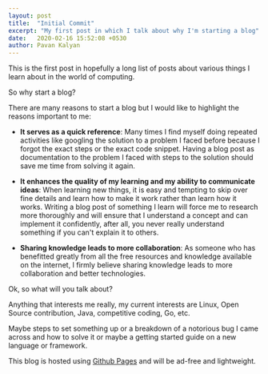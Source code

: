 ```yaml
---
layout: post
title:  "Initial Commit"
excerpt: "My first post in which I talk about why I'm starting a blog"
date:   2020-02-16 15:52:08 +0530
author: Pavan Kalyan
---
```


This is the first post in hopefully a long list of posts about various things I learn about in the world of computing.

So why start a blog?

There are many reasons to start a blog but I would like to highlight the reasons important to me:

* **It serves as a quick reference**:
Many times I find myself doing repeated activities like googling the solution to a problem I faced before because I forgot the exact steps or the exact code snippet. Having a blog post as documentation to the problem I faced with steps to the solution should save me time from solving it again.

* **It enhances the quality of my learning and my ability to communicate ideas**:
When learning new things, it is easy and tempting to skip over fine details and learn how to make it work rather than learn how it works. Writing a blog post of something I learn will force me to research more thoroughly and will ensure that I understand a concept and can implement it confidently, after all, you never really understand something if you can't explain it to others.

* **Sharing knowledge leads to more collaboration**:
As someone who has benefitted greatly from all the free resources and knowledge available on the internet, I firmly believe sharing knowledge leads to more collaboration and better technologies.

Ok, so what will you talk about?

Anything that interests me really, my current interests are Linux, Open Source contribution, Java, competitive coding, Go, etc.

Maybe steps to set something up or a breakdown of a notorious bug I came across and how to solve it or
maybe a getting started guide on a new language or framework.

This blog is hosted using [Github Pages](https://pages.github.com/) and will be ad-free and lightweight.

